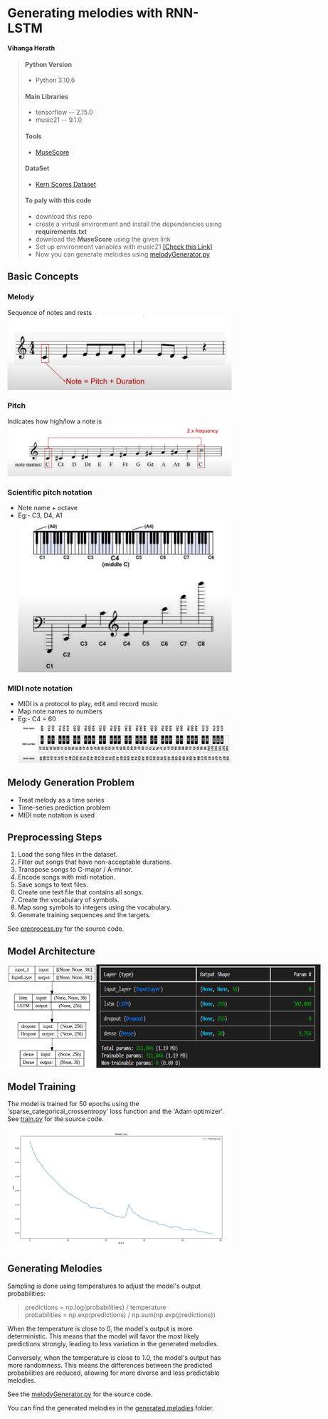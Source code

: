 # Generating melodies with RNN-LSTM
__Vihanga Herath__

> #### Python Version
> - Python 3.10.6
> #### Main Libraries
> - tensorflow -- 2.15.0
> - music21 -- 9.1.0
> #### Tools
> - [MuseScore](https://musescore.org/en)
> #### DataSet
> - [Kern Scores Dataset](https://kern.humdrum.org/cgi-bin/browse?l=essen%2Feuropa%2Fdeutschl)
> #### To paly with this code
> - download this repo
> - create a virtual environment and install the dependencies using __requirements.txt__
> - download the __MuseScore__ using the given link
> - Set up environment variables with music21 [[Check this Link]](https://web.mit.edu/music21/doc/moduleReference/moduleEnvironment.html)
> - Now you can generate melodies using [melodyGenerator.py](melodyGenerator.py)


## Basic Concepts

### Melody
Sequence of notes and rests
![image_001](<images/01_melody.png>)

### Pitch
Indicates how high/low a note is
![image_002](<images/02_pitch.png>)

### Scientific pitch notation
- Note name + octave
- Eg:- C3, D4, A1
![image_003](<images/03_scientific_pitch_notation.png>)

### MIDI note notation
- MIDI is a protocol to play, edit and record music
- Map note names to numbers
- Eg:- C4 = 60
![image_004](<images/04_MIDI_note_notation.png>)

## Melody Generation Problem
- Treat melody as a time series
- Time-series prediction problem
- MIDI note notation is used

## Preprocessing Steps
1. Load the song files in the dataset.
2. Filter out songs that have non-acceptable durations.
3. Transpose songs to C-major / A-minor.
4. Encode songs with midi notation.
5. Save songs to text files.
6. Create one text file that contains all songs.
7. Create the vocabulary of symbols.
8. Map song symbols to integers using the vocabulary.
9. Generate training sequences and the targets.

See [preprocess.py](preprocess.py) for the source code.

##  Model Architecture
<div style="display: flex; justify-content: space-around;">
    <img src="images\05_model_architecture.png" alt="05_model_architecture" width="200"/>
    <img src="images\06_model_summary.png" alt="06_model_summary" width="550"/>
</div>

## Model Training
The model is trained for 50 epochs using the 'sparse_categorical_crossentropy' loss function and the 'Adam optimizer'.  
See [train.py](train.py) for the source code.

<!-- ![image_007](<images\07_loss curve.png>) -->

<img src="images\07_loss curve.png" alt="image_007" width="600"/>



## Generating Melodies

Sampling is done using temperatures to adjust the model's output probabilities:

> predictions = np.log(probabilities) / temperature    
>probabilities = np.exp(predictions) / np.sum(np.exp(predictions))  

When the temperature is close to 0, the model's output is more deterministic. This means that the model will favor the most likely predictions strongly, leading to less variation in the generated melodies.

Conversely, when the temperature is close to 1.0, the model's output has more randomness. This means the differences between the predicted probabilities are reduced, allowing for more diverse and less predictable melodies.  

See the [melodyGenerator.py](melodyGenerator.py) for the source code.

You can find the generated melodies in the [generated melodies](generated%20melodies) folder.
